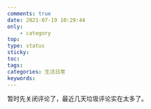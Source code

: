 ```yaml
---
comments: true
date: 2021-07-19 10:29:44
only:
    - category
top:
type: status
sticky:
toc:
tags:
categories: 生活日常
keywords:
---
```

暂时先关闭评论了，最近几天垃圾评论实在太多了。